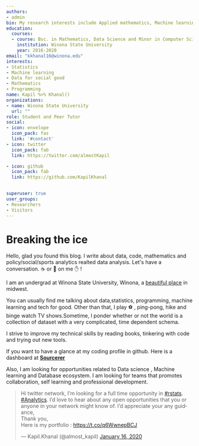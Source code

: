 ```yaml
---
authors:
- admin
bio: My research interests include Applied mathematics, Machine learning, Data Systems,Statistical Inference,Functional Programming, Computational Social Science
education:
  courses:
  - course: Bsc. in Mathematics, Data Science and Minor in Computer Science
    institution: Winona State University
    year: 2016-2020
email: "kkhanal16@winona.edu"
interests:
- Statistics
- Machine learning
- Data for social good
- Mathematics
- Programming
name: Kapil %>% Khanal()
organizations:
- name: Winona State University
  url: ""
role: Student and Peer Tutor
social:
- icon: envelope
  icon_pack: fas
  link: '#contact'
- icon: twitter
  icon_pack: fab
  link: https://twitter.com/almostKapil

- icon: github
  icon_pack: fab
  link: https://github.com/KapilKhanal
  

superuser: true
user_groups:
- Researchers
- Visitors
---
```


# Breaking the ice
Hello, glad you found this blog. I write about data, code, mathematics and policy/social/sports analytics realted data analysis. Let's have a conversation.  :coffee: or :beers: on me :hand: !  <br>

I am an undergrad at Winona State University, Winona, a <a href = "https://www.google.com/url?sa=i&source=images&cd=&ved=2ahUKEwie2eCfhtHkAhVwJTQIHeG6DxUQjRx6BAgBEAQ&url=https%3A%2F%2Fwww.flickr.com%2Fphotos%2Fkylekotajarvi%2F6894501926&psig=AOvVaw0QuEJbIhL4UgFjyO3wqzDH&ust=1568575761020272">beautiful place</a> in midwest. 

You can usually find me talking about data,statistics, programming, machine learning and tech for good. Other than that, I play :soccer: , ping-pong, hike and binge watch TV shows.Sometime, I ponder whether or not the world is a collection of dataset with a very complicated, time dependent schema.

I strive to improve my technical skills by reading books, tinkering with code and trying out new tools.

If you want to have a glance at my coding profile in github. Here is a dashboard at <a href="https://sourcerer.io/kapilkhanal">**Sourcerer**</a>

Also, I am looking for opportunities related to Data science , Machine learning and Database ecosystem. I am looking for teams that promotes collaboration, self learning and professional development.

<blockquote class="twitter-tweet"><p lang="en" dir="ltr">Hi twitter network, I’m looking for a full time opportunity in <a href="https://twitter.com/hashtag/rstats?src=hash&amp;ref_src=twsrc%5Etfw">#rstats</a>. <a href="https://twitter.com/hashtag/Analytics?src=hash&amp;ref_src=twsrc%5Etfw">#Analytics</a>. I’d love to hear about any open opportunities that you or anyone in your network might know of. I’d appreciate your any guidance,<br>Thank you,<br>Here is my portfolio : <a href="https://t.co/q6WwnepBCJ">https://t.co/q6WwnepBCJ</a></p>&mdash; Kapil.Khanal (@almost_kapil) <a href="https://twitter.com/almost_kapil/status/1217933543558598662?ref_src=twsrc%5Etfw">January 16, 2020</a></blockquote> <script async src="https://platform.twitter.com/widgets.js" charset="utf-8"></script>

<script async data-uid="8bc082d9f0" src="https://prodigious-builder-5115.ck.page/8bc082d9f0/index.js"></script>




